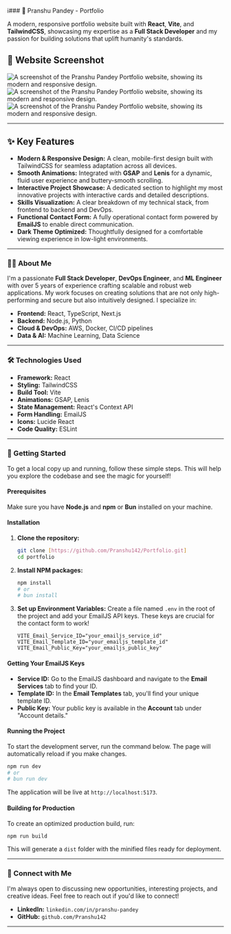 i### 🚀 Pranshu Pandey - Portfolio

A modern, responsive portfolio website built with **React**, **Vite**, and **TailwindCSS**, showcasing my expertise as a **Full Stack Developer** and my passion for building solutions that uplift humanity's standards.

## 📸 Website Screenshot

![A screenshot of the Pranshu Pandey Portfolio website, showing its modern and responsive design.](./images/Screenshot%202025-09-16%20202618.png)
![A screenshot of the Pranshu Pandey Portfolio website, showing its modern and responsive design.](./images/Screenshot%202025-09-16%20202631.png)
![A screenshot of the Pranshu Pandey Portfolio website, showing its modern and responsive design.](./images/Screenshot%202025-09-16%20202643.png)

---

## ✨ Key Features

- **Modern & Responsive Design:** A clean, mobile-first design built with TailwindCSS for seamless adaptation across all devices.
- **Smooth Animations:** Integrated with **GSAP** and **Lenis** for a dynamic, fluid user experience and buttery-smooth scrolling.
- **Interactive Project Showcase:** A dedicated section to highlight my most innovative projects with interactive cards and detailed descriptions.
- **Skills Visualization:** A clear breakdown of my technical stack, from frontend to backend and DevOps.
- **Functional Contact Form:** A fully operational contact form powered by **EmailJS** to enable direct communication.
- **Dark Theme Optimized:** Thoughtfully designed for a comfortable viewing experience in low-light environments.

---

### 🧑‍💻 About Me

I'm a passionate **Full Stack Developer**, **DevOps Engineer**, and **ML Engineer** with over 5 years of experience crafting scalable and robust web applications. My work focuses on creating solutions that are not only high-performing and secure but also intuitively designed. I specialize in:

- **Frontend:** React, TypeScript, Next.js
- **Backend:** Node.js, Python
- **Cloud & DevOps:** AWS, Docker, CI/CD pipelines
- **Data & AI:** Machine Learning, Data Science

---

### 🛠️ Technologies Used

- **Framework:** React
- **Styling:** TailwindCSS
- **Build Tool:** Vite
- **Animations:** GSAP, Lenis
- **State Management:** React's Context API
- **Form Handling:** EmailJS
- **Icons:** Lucide React
- **Code Quality:** ESLint

---

### 🚀 Getting Started

To get a local copy up and running, follow these simple steps. This will help you explore the codebase and see the magic for yourself!

#### Prerequisites

Make sure you have **Node.js** and **npm** or **Bun** installed on your machine.

#### Installation

1.  **Clone the repository:**

    ```bash
    git clone [https://github.com/Pranshu142/Portfolio.git]
    cd portfolio
    ```

2.  **Install NPM packages:**

    ```bash
    npm install
    # or
    # bun install
    ```

3.  **Set up Environment Variables:**
    Create a file named `.env` in the root of the project and add your EmailJS API keys. These keys are crucial for the contact form to work!

    ```dotenv
    VITE_Email_Service_ID="your_emailjs_service_id"
    VITE_Email_Template_ID="your_emailjs_template_id"
    VITE_Email_Public_Key="your_emailjs_public_key"
    ```

#### Getting Your EmailJS Keys

- **Service ID:** Go to the EmailJS dashboard and navigate to the **Email Services** tab to find your ID.
- **Template ID:** In the **Email Templates** tab, you'll find your unique template ID.
- **Public Key:** Your public key is available in the **Account** tab under "Account details."

#### Running the Project

To start the development server, run the command below. The page will automatically reload if you make changes.

```bash
npm run dev
# or
# bun run dev
```

The application will be live at `http://localhost:5173`.

#### Building for Production

To create an optimized production build, run:

```bash
npm run build
```

This will generate a `dist` folder with the minified files ready for deployment.

---

### 🤝 Connect with Me

I'm always open to discussing new opportunities, interesting projects, and creative ideas. Feel free to reach out if you'd like to connect\!

- **LinkedIn:** `linkedin.com/in/pranshu-pandey`
- **GitHub:** `github.com/Pranshu142`

---
